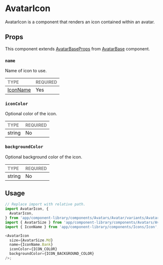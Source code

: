 # AvatarIcon

AvatarIcon is a component that renders an icon contained within an avatar.

## Props

This component extends [AvatarBaseProps](../AvatarBase/AvatarBase.types.ts#L18) from [AvatarBase](../Avatar/Avatar.tsx) component.

### `name`

Name of icon to use.

| <span style="color:gray;font-size:14px">TYPE</span> | <span style="color:gray;font-size:14px">REQUIRED</span> |
| :-------------------------------------------------- | :------------------------------------------------------ |
| [IconName](../Icons/Icon.types.ts)                  | Yes                                                     |

### `iconColor`

Optional color of the icon.

| <span style="color:gray;font-size:14px">TYPE</span> | <span style="color:gray;font-size:14px">REQUIRED</span> |
| :-------------------------------------------------- | :------------------------------------------------------ |
| string                                              | No                                                      |

### `backgroundColor`

Optional background color of the icon.

| <span style="color:gray;font-size:14px">TYPE</span> | <span style="color:gray;font-size:14px">REQUIRED</span> |
| :-------------------------------------------------- | :------------------------------------------------------ |
| string                                              | No                                                      |

## Usage

```javascript
// Replace import with relative path.
import AvatarIcon, {
  AvatarIcon,
} from 'app/component-library/components/Avatars/Avatar/variants/AvatarAccount';
import { AvatarSize } from 'app/component-library/components/Avatars/Avatar/Avatar';
import { IconName } from 'app/component-library/components/Icons/Icon';

<AvatarIcon
  size={AvatarSize.Md}
  name={IconName.Bank}
  iconColor={ICON_COLOR}
  backgroundColor={ICON_BACKGROUND_COLOR}
/>;
```
